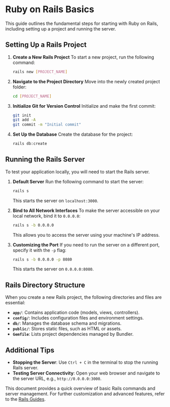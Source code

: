 
# Ruby on Rails Basics

This guide outlines the fundamental steps for starting with Ruby on Rails, including setting up a project and running the server.

## Setting Up a Rails Project

1. **Create a New Rails Project**
   To start a new project, run the following command:
   ```bash
   rails new [PROJECT_NAME]
   ```

2. **Navigate to the Project Directory**
   Move into the newly created project folder:
   ```bash
   cd [PROJECT_NAME]
   ```

3. **Initialize Git for Version Control**
   Initialize and make the first commit:
   ```bash
   git init
   git add -A
   git commit -m "Initial commit"
   ```

4. **Set Up the Database**
   Create the database for the project:
   ```bash
   rails db:create
   ```

## Running the Rails Server

To test your application locally, you will need to start the Rails server.

1. **Default Server**
   Run the following command to start the server:
   ```bash
   rails s
   ```
   This starts the server on `localhost:3000`.

2. **Bind to All Network Interfaces**
   To make the server accessible on your local network, bind it to `0.0.0.0`:
   ```bash
   rails s -b 0.0.0.0
   ```
   This allows you to access the server using your machine's IP address.

3. **Customizing the Port**
   If you need to run the server on a different port, specify it with the `-p` flag:
   ```bash
   rails s -b 0.0.0.0 -p 8080
   ```
   This starts the server on `0.0.0.0:8080`.

## Rails Directory Structure

When you create a new Rails project, the following directories and files are essential:

- **`app/`**: Contains application code (models, views, controllers).
- **`config/`**: Includes configuration files and environment settings.
- **`db/`**: Manages the database schema and migrations.
- **`public/`**: Stores static files, such as HTML or assets.
- **`Gemfile`**: Lists project dependencies managed by Bundler.

## Additional Tips

- **Stopping the Server**: Use `Ctrl + C` in the terminal to stop the running Rails server.
- **Testing Server Connectivity**: Open your web browser and navigate to the server URL, e.g., `http://0.0.0.0:3000`.

This document provides a quick overview of basic Rails commands and server management. For further customization and advanced features, refer to the [Rails Guides](https://guides.rubyonrails.org/).
